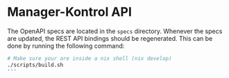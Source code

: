 # Manager-Kontrol API

The OpenAPI specs are located in the `specs` directory. Whenever the specs are updated, the REST API bindings should be regenerated. This can be done by running the following command:

```bash
# Make sure your are inside a nix shell (nix develop)
./scripts/build.sh
'''
```

